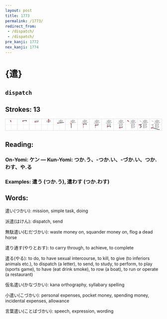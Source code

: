 ```yaml
---
layout: post
title: 1773
permalink: /1773/
redirect_from:
 - /dispatch/
 - /dispatch/
pre_kanji: 1772
nex_kanji: 1774
---
```


# {遣}

## `dispatch`

## Strokes: 13

<div class="stroke"><img src="../images/E981A3.png" /></div>

## Reading:

### On-Yomi: ケン &mdash; Kun-Yomi: つか.う、-つか.い、-づか.い、つか.わす、や.る

### Examples: 遣う (つか.う), 遣わす (つか.わす)

## Words:

遣い(つかい): mission, simple task, doing

派遣(はけん): dispatch, send

無駄遣い(むだづかい): waste money on, squander money on, flog a dead horse

遣り通す(やりとおす): to carry through, to achieve, to complete

遣る(やる): to do, to have sexual intercourse, to kill, to give (to inferiors animals etc.), to dispatch (a letter), to send, to study, to perform, to play (sports game), to have (eat drink smoke), to row (a boat), to run or operate (a restaurant)

仮名遣い(かなづかい): kana orthography, syllabary spelling

小遣い(こづかい): personal expenses, pocket money, spending money, incidental expenses, allowance

言葉遣い(ことばづかい): speech, expression, wording
